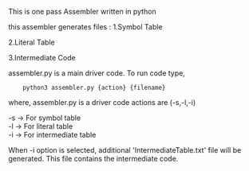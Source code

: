  This is one pass Assembler written in python

 this assembler generates  files : 
 1.Symbol Table
 
 2.Literal Table
 
 3.Intermediate Code

assembler.py is a main driver code. 
To run code type,

        python3 assembler.py {action} {filename}


where, assembler.py is a driver code actions are (-s,-l,-i) 

-s -> For symbol table   
-l -> For literal table    
-i -> For intermediate table 

When -i option is selected, 
additional 'IntermediateTable.txt' file will be generated. 
This file contains the intermediate code.

